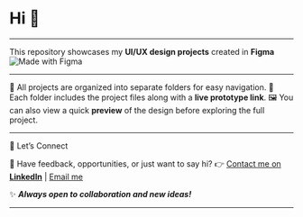 # Hi 👋

---

This repository showcases my **UI/UX design projects** created in **Figma** ![Made with Figma](https://img.shields.io/badge/Made%20with-Figma-blue?logo=figma)

---

📂 All projects are organized into separate folders for easy navigation.
🔗 Each folder includes the project files along with a **live prototype link**.
🖼️ You can also view a quick **preview** of the design before exploring the full project.

---

🚀 Let’s Connect

💌 Have feedback, opportunities, or just want to say hi?
👉 [Contact me on **LinkedIn**](https://www.linkedin.com/in/chirag-kumar-soni)  | [Email me](mailto:chiragksoni0@gmail.com)


✨ ***Always open to collaboration and new ideas!***

---